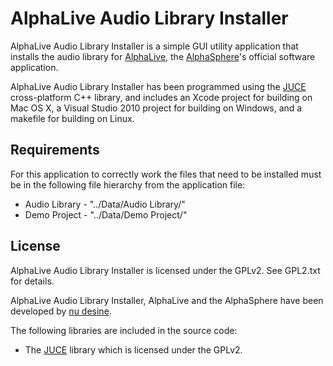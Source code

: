# AlphaLive Audio Library Installer #

AlphaLive Audio Library Installer is a simple GUI utility application that installs the audio library for [AlphaLive](http://www.alphasphere.com/alphalive/), the [AlphaSphere](http://www.alphasphere.com/)'s official software application.

AlphaLive Audio Library Installer has been programmed using the [JUCE](http://www.rawmaterialsoftware.com/juce.php) cross-platform C++ library, and includes an Xcode project for building on Mac OS X, a Visual Studio 2010 project for building on Windows, and a makefile for building on Linux.

## Requirements ##

For this application to correctly work the files that need to be installed must be in the following file hierarchy from the application file:

+  Audio Library - "../Data/Audio Library/"
+  Demo Project - "../Data/Demo Project/"

## License ##

AlphaLive Audio Library Installer is licensed under the GPLv2. See GPL2.txt for details.

AlphaLive Audio Library Installer, AlphaLive and the AlphaSphere have been developed by [nu desine](http://nu-desine.com/).

The following libraries are included in the source code:

+  The [JUCE](http://www.rawmaterialsoftware.com/juce.php) library which is licensed under the GPLv2. 



